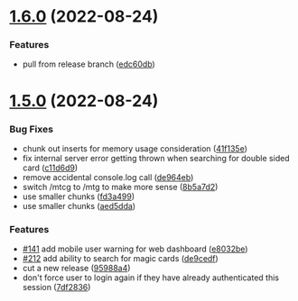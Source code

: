 # [1.6.0](https://github.com/ryanpag3/rosco/compare/v1.5.0...v1.6.0) (2022-08-24)


### Features

* pull from release branch ([edc60db](https://github.com/ryanpag3/rosco/commit/edc60db5ac2cae5f770f3dc5eded646e49480e32))

# [1.5.0](https://github.com/ryanpag3/rosco/compare/v1.4.0...v1.5.0) (2022-08-24)


### Bug Fixes

* chunk out inserts for memory usage consideration ([41f135e](https://github.com/ryanpag3/rosco/commit/41f135e2d07f42b19e06a74b31090a2545f9bf7e))
* fix internal server error getting thrown when searching for double sided card ([c11d6d9](https://github.com/ryanpag3/rosco/commit/c11d6d9ce6d2aad14ba19b427f11a49dd1110e71))
* remove accidental console.log call ([de964eb](https://github.com/ryanpag3/rosco/commit/de964eb124442eb669ae4932928bca174f123b76))
* switch /mtcg to /mtg to make more sense ([8b5a7d2](https://github.com/ryanpag3/rosco/commit/8b5a7d2c3c20fbbc51b62ec017e1ca1072a53170))
* use smaller chunks ([fd3a499](https://github.com/ryanpag3/rosco/commit/fd3a4996b016a8c20e49f6a5c805c96c0afbe63c))
* use smaller chunks ([aed5dda](https://github.com/ryanpag3/rosco/commit/aed5dda88eec6803a6f24cb570b084bffd67537d))


### Features

* [#141](https://github.com/ryanpag3/rosco/issues/141) add mobile user warning for web dashboard ([e8032be](https://github.com/ryanpag3/rosco/commit/e8032be2b01c195c28d7ee176ccc3efe6eb25d1a))
* [#212](https://github.com/ryanpag3/rosco/issues/212) add ability to search for magic cards ([de9cedf](https://github.com/ryanpag3/rosco/commit/de9cedf18a97c65dabae93f286e926e2cf1ea1b4))
* cut a new release ([95988a4](https://github.com/ryanpag3/rosco/commit/95988a4458d7c7c878dceef940f729a2a1f5597f))
* don't force user to login again if they have already authenticated this session ([7df2836](https://github.com/ryanpag3/rosco/commit/7df28364915d51210913054f834ba70fa32cee2f))
